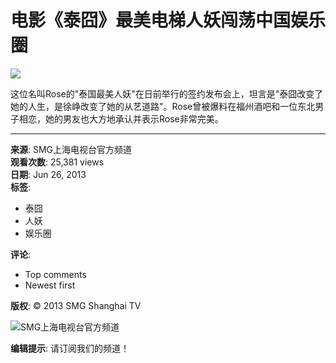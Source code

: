 # 电影《泰囧》最美电梯人妖闯荡中国娱乐圈

![](https://i.ytimg.com/an/ahKjkez9olNwcpc5pZwzvg/featured_channel.jpg?v=63ef484e)

这位名叫Rose的"泰国最美人妖"在日前举行的签约发布会上，坦言是"泰囧改变了她的人生，是徐峥改变了她的从艺道路"。Rose曾被爆料在福州酒吧和一位东北男子相恋，她的男友也大方地承认并表示Rose非常完美。

---

**来源**: SMG上海电视台官方频道  
**观看次数**: 25,381 views  
**日期**: Jun 26, 2013  
**标签**: 
- 泰囧
- 人妖 
- 娱乐圈

**评论**: 
- Top comments
- Newest first

**版权**: © 2013 SMG Shanghai TV

![SMG上海电视台官方频道](https://yt3.ggpht.com/bB6pZL4eIppoxwItgC2CaVUqiLtXRLHZrXlbmzPltX-fRaLDVlXuhqKYp_6DPxSPjbhOzdiwlZU=s48-c-k-c0x00ffffff-no-rj)

**编辑提示**: 请订阅我们的频道！
